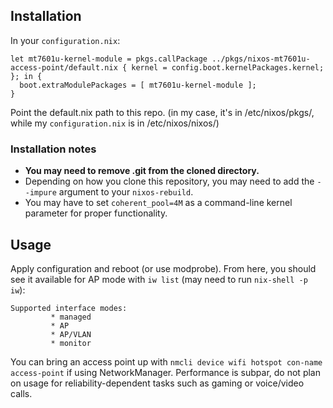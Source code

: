 ## Installation
In your `configuration.nix`:
```
let mt7601u-kernel-module = pkgs.callPackage ../pkgs/nixos-mt7601u-access-point/default.nix { kernel = config.boot.kernelPackages.kernel; }; in {
  boot.extraModulePackages = [ mt7601u-kernel-module ];
}
```
Point the default.nix path to this repo. (in my case, it's in /etc/nixos/pkgs/, while my `configuration.nix` is in /etc/nixos/nixos/)

### Installation notes
- **You may need to remove .git from the cloned directory.**
- Depending on how you clone this repository, you may need to add the `--impure` argument to your `nixos-rebuild`.
- You may have to set `coherent_pool=4M` as a command-line kernel parameter for proper functionality.

## Usage
Apply configuration and reboot (or use modprobe). From here, you should see it available for AP mode with `iw list` (may need to run `nix-shell -p iw`):
```
Supported interface modes:
		 * managed
		 * AP
		 * AP/VLAN
		 * monitor
```
You can bring an access point up with `nmcli device wifi hotspot con-name access-point` if using NetworkManager. Performance is subpar, do not plan on usage for reliability-dependent tasks such as gaming or voice/video calls.
